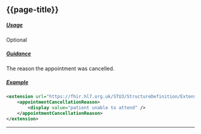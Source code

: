 ## {{page-title}}

<h5><ins>Usage</ins></h5>

<span class="mro-circle optional" title="Optional"></span> Optional


<h5><ins>Guidance</ins></h5>

The reason the appointment was cancelled.

<h5><ins>Example</ins></h5>

```xml
<extension url="https://fhir.hl7.org.uk/STU3/StructureDefinition/Extension-CareConnect-AppointmentCancellationReason-1">
    <appointmentCancellationReason>
        <display value="patient unable to attend" />
    </appointmentCancellationReason>
</extension>
```

---